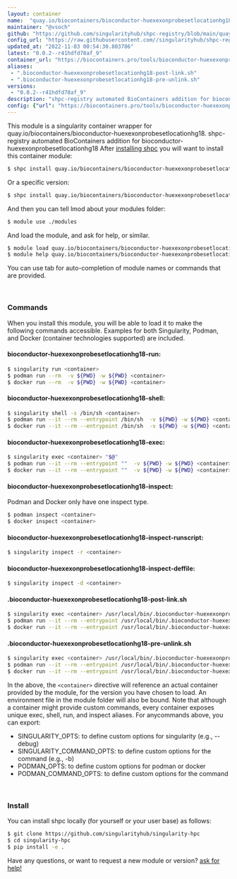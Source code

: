 ```yaml
---
layout: container
name:  "quay.io/biocontainers/bioconductor-huexexonprobesetlocationhg18"
maintainer: "@vsoch"
github: "https://github.com/singularityhub/shpc-registry/blob/main/quay.io/biocontainers/bioconductor-huexexonprobesetlocationhg18/container.yaml"
config_url: "https://raw.githubusercontent.com//singularityhub/shpc-registry/main/quay.io/biocontainers/bioconductor-huexexonprobesetlocationhg18/container.yaml"
updated_at: "2022-11-03 00:54:30.803786"
latest: "0.0.2--r41hdfd78af_9"
container_url: "https://biocontainers.pro/tools/bioconductor-huexexonprobesetlocationhg18"
aliases:
 - ".bioconductor-huexexonprobesetlocationhg18-post-link.sh"
 - ".bioconductor-huexexonprobesetlocationhg18-pre-unlink.sh"
versions:
 - "0.0.2--r41hdfd78af_9"
description: "shpc-registry automated BioContainers addition for bioconductor-huexexonprobesetlocationhg18"
config: {"url": "https://biocontainers.pro/tools/bioconductor-huexexonprobesetlocationhg18", "maintainer": "@vsoch", "description": "shpc-registry automated BioContainers addition for bioconductor-huexexonprobesetlocationhg18", "latest": {"0.0.2--r41hdfd78af_9": "sha256:1b001aa29b3d5d3dac6896078a1e07879c7014945938c6d71e96176445d2f1b6"}, "tags": {"0.0.2--r41hdfd78af_9": "sha256:1b001aa29b3d5d3dac6896078a1e07879c7014945938c6d71e96176445d2f1b6"}, "docker": "quay.io/biocontainers/bioconductor-huexexonprobesetlocationhg18", "aliases": {".bioconductor-huexexonprobesetlocationhg18-post-link.sh": "/usr/local/bin/.bioconductor-huexexonprobesetlocationhg18-post-link.sh", ".bioconductor-huexexonprobesetlocationhg18-pre-unlink.sh": "/usr/local/bin/.bioconductor-huexexonprobesetlocationhg18-pre-unlink.sh"}}
---
```


This module is a singularity container wrapper for quay.io/biocontainers/bioconductor-huexexonprobesetlocationhg18.
shpc-registry automated BioContainers addition for bioconductor-huexexonprobesetlocationhg18
After [installing shpc](#install) you will want to install this container module:


```bash
$ shpc install quay.io/biocontainers/bioconductor-huexexonprobesetlocationhg18
```

Or a specific version:

```bash
$ shpc install quay.io/biocontainers/bioconductor-huexexonprobesetlocationhg18:0.0.2--r41hdfd78af_9
```

And then you can tell lmod about your modules folder:

```bash
$ module use ./modules
```

And load the module, and ask for help, or similar.

```bash
$ module load quay.io/biocontainers/bioconductor-huexexonprobesetlocationhg18/0.0.2--r41hdfd78af_9
$ module help quay.io/biocontainers/bioconductor-huexexonprobesetlocationhg18/0.0.2--r41hdfd78af_9
```

You can use tab for auto-completion of module names or commands that are provided.

<br>

### Commands

When you install this module, you will be able to load it to make the following commands accessible.
Examples for both Singularity, Podman, and Docker (container technologies supported) are included.

#### bioconductor-huexexonprobesetlocationhg18-run:

```bash
$ singularity run <container>
$ podman run --rm  -v ${PWD} -w ${PWD} <container>
$ docker run --rm  -v ${PWD} -w ${PWD} <container>
```

#### bioconductor-huexexonprobesetlocationhg18-shell:

```bash
$ singularity shell -s /bin/sh <container>
$ podman run --it --rm --entrypoint /bin/sh  -v ${PWD} -w ${PWD} <container>
$ docker run --it --rm --entrypoint /bin/sh  -v ${PWD} -w ${PWD} <container>
```

#### bioconductor-huexexonprobesetlocationhg18-exec:

```bash
$ singularity exec <container> "$@"
$ podman run --it --rm --entrypoint ""  -v ${PWD} -w ${PWD} <container> "$@"
$ docker run --it --rm --entrypoint ""  -v ${PWD} -w ${PWD} <container> "$@"
```

#### bioconductor-huexexonprobesetlocationhg18-inspect:

Podman and Docker only have one inspect type.

```bash
$ podman inspect <container>
$ docker inspect <container>
```

#### bioconductor-huexexonprobesetlocationhg18-inspect-runscript:

```bash
$ singularity inspect -r <container>
```

#### bioconductor-huexexonprobesetlocationhg18-inspect-deffile:

```bash
$ singularity inspect -d <container>
```


#### .bioconductor-huexexonprobesetlocationhg18-post-link.sh

```bash
$ singularity exec <container> /usr/local/bin/.bioconductor-huexexonprobesetlocationhg18-post-link.sh
$ podman run --it --rm --entrypoint /usr/local/bin/.bioconductor-huexexonprobesetlocationhg18-post-link.sh   -v ${PWD} -w ${PWD} <container> -c " $@"
$ docker run --it --rm --entrypoint /usr/local/bin/.bioconductor-huexexonprobesetlocationhg18-post-link.sh   -v ${PWD} -w ${PWD} <container> -c " $@"
```


#### .bioconductor-huexexonprobesetlocationhg18-pre-unlink.sh

```bash
$ singularity exec <container> /usr/local/bin/.bioconductor-huexexonprobesetlocationhg18-pre-unlink.sh
$ podman run --it --rm --entrypoint /usr/local/bin/.bioconductor-huexexonprobesetlocationhg18-pre-unlink.sh   -v ${PWD} -w ${PWD} <container> -c " $@"
$ docker run --it --rm --entrypoint /usr/local/bin/.bioconductor-huexexonprobesetlocationhg18-pre-unlink.sh   -v ${PWD} -w ${PWD} <container> -c " $@"
```



In the above, the `<container>` directive will reference an actual container provided
by the module, for the version you have chosen to load. An environment file in the
module folder will also be bound. Note that although a container
might provide custom commands, every container exposes unique exec, shell, run, and
inspect aliases. For anycommands above, you can export:

 - SINGULARITY_OPTS: to define custom options for singularity (e.g., --debug)
 - SINGULARITY_COMMAND_OPTS: to define custom options for the command (e.g., -b)
 - PODMAN_OPTS: to define custom options for podman or docker
 - PODMAN_COMMAND_OPTS: to define custom options for the command

<br>

### Install

You can install shpc locally (for yourself or your user base) as follows:

```bash
$ git clone https://github.com/singularityhub/singularity-hpc
$ cd singularity-hpc
$ pip install -e .
```

Have any questions, or want to request a new module or version? [ask for help!](https://github.com/singularityhub/singularity-hpc/issues)